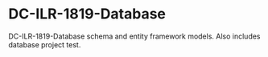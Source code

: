 # DC-ILR-1819-Database

DC-ILR-1819-Database schema and entity framework models. Also includes database project test.